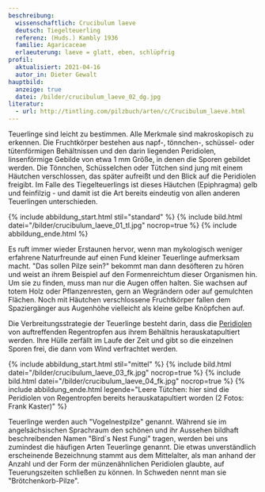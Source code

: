 ```yaml
---
beschreibung:
  wissenschaftlich: Crucibulum laeve
  deutsch: Tiegelteuerling
  referenz: (Huds.) Kambly 1936
  familie: Agaricaceae
  erlaeuterung: laeve = glatt, eben, schlüpfrig
profil:
  aktualisiert: 2021-04-16
  autor_in: Dieter Gewalt
hauptbild:
  anzeige: true
  datei: /bilder/crucibulum_laeve_02_dg.jpg
literatur:
  - url: http://tintling.com/pilzbuch/arten/c/Crucibulum_laeve.html
---
```

Teuerlinge sind leicht zu bestimmen. Alle Merkmale sind makroskopisch zu erkennen. Die Fruchtkörper bestehen aus napf-, tönnchen-, schüssel- oder tütenförmigen Behältnissen und den darin liegenden Peridiolen, linsenförmige Gebilde von etwa 1 mm Größe, in denen die Sporen gebildet werden. Die Tönnchen, Schüsselchen oder Tütchen sind jung mit einem Häutchen verschlossen, das später aufreißt und den Blick auf die Peridiolen freigibt. Im Falle des Tiegelteuerlings ist dieses Häutchen (Epiphragma) gelb und feinfilzig - und damit ist die Art bereits eindeutig von allen anderen Teuerlingen unterschieden.

{% include abbildung_start.html stil="standard" %}
{% include bild.html datei="/bilder/crucibulum_laeve_01_tl.jpg" nocrop=true %}
{% include abbildung_ende.html %}

Es ruft immer wieder Erstaunen hervor, wenn man mykologisch weniger erfahrene Naturfreunde auf einen Fund kleiner Teuerlinge aufmerksam macht. "Das sollen Pilze sein?" bekommt man dann desöfteren zu hören und weist an ihrem Beispiel auf den Formenreichtum dieser Organismen hin. Um sie zu finden, muss man nur die Augen offen halten. Sie wachsen auf totem Holz oder Pflanzenresten, gern an Wegrändern oder auf gemulchten Flächen. Noch mit Häutchen verschlossene Fruchtkörper fallen dem Spaziergänger aus Augenhöhe vielleicht als kleine gelbe Knöpfchen auf.

Die Verbreitungsstrategie der Teuerlinge besteht darin, dass die [Peridiolen](Peridiole "Glossar") von auftreffenden Regentropfen aus ihrem Behältnis herauskatapultiert werden. Ihre Hülle zerfällt im Laufe der Zeit und gibt so die einzelnen Sporen frei, die dann vom Wind verfrachtet werden.

{% include abbildung_start.html stil="mittel" %}
{% include bild.html datei="/bilder/crucibulum_laeve_03_fk.jpg" nocrop=true %}
{% include bild.html datei="/bilder/crucibulum_laeve_04_fk.jpg" nocrop=true %}
{% include abbildung_ende.html legende="Leere Tütchen: hier sind die Peridiolen von Regentropfen bereits herauskatapultiert worden  (2 Fotos: Frank Kaster)" %}

Teuerlinge werden auch "Vogelnestpilze" genannt. Während sie im angelsächsischen Sprachraum den schönen und ihr Aussehen bildhaft beschreibenden Namen "Bird´s Nest Fungi" tragen, werden bei uns zumindest die häufigen Arten Teuerlinge genannt. Die etwas unverständlich erscheinende Bezeichnung stammt aus dem Mittelalter, als man anhand der Anzahl und der Form der münzenähnlichen Peridiolen glaubte, auf Teuerungszeiten schließen zu können. In Schweden nennt man sie "Brötchenkorb-Pilze".